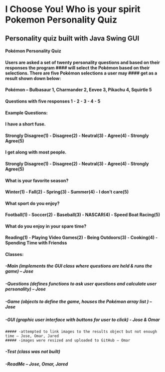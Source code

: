 #  I Choose You! Who is your spirit Pokemon Personality Quiz
## Personality quiz built with Java Swing GUI

#### Pokémon Personality Quiz

#### Users are asked a set of twenty personality questions and based on their responses the program #### will select the Pokémon based on their selections. There are five Pokémon selections a user may #### get as a result shown down below: 

#### Pokémon – Bulbasaur 1, Charmander 2, Eevee 3, Pikachu 4, Squirtle 5

#### Questions with five responses 1 - 2 - 3 - 4 - 5

#### Example Questions:

#### I have a short fuse.
#### Strongly Disagree(1) -  Disagree(2) - Neutral(3) - Agree(4) - Strongly Agree(5)

#### I get along with most people.
#### Strongly Disagree(1) -  Disagree(2) - Neutral(3) - Agree(4) - Strongly Agree(5)

#### What is your favorite season?
#### Winter(1) -  Fall(2) - Spring(3) - Summer(4) - I don’t care(5)

#### What sport do you enjoy?
#### Football(1) -  Soccer(2) - Baseball(3) - NASCAR(4) - Speed Boat Racing(5)

#### What do you enjoy in your spare time?
#### Reading(1) -  Playing Video Games(2) - Being Outdoors(3) - Cooking(4) - Spending Time with Friendss

#### Classes:

##### -Main (implements the GUI class where questions are held & runs the game) – Jose 
##### -Questions (defines functions to ask user questions and calculate user personality) – Jose
##### -Game (objects to define the game, houses the Pokémon array list ) – Jose 
##### -GUI (graphic user interface with buttons for user to click) - Jose & Omar 
	##### -attempted to link images to the results object but not enough time – Jose, Omar, Jared
	##### -images were resized and uploaded to GitHub – Omar
##### -Test (class was not built)
##### -ReadMe – Jose, Omar, Jared

